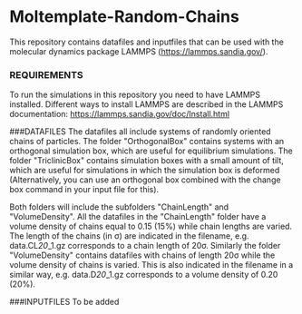# Moltemplate-Random-Chains
This repository contains datafiles and inputfiles that can be used with the molecular dynamics package LAMMPS (https://lammps.sandia.gov/). 

### REQUIREMENTS
To run the simulations in this repository you need to have LAMMPS installed. Different ways to install LAMMPS are described in the LAMMPS documentation: https://lammps.sandia.gov/doc/Install.html

###DATAFILES
The datafiles all include systems of randomly oriented chains of particles. The folder "OrthogonalBox" contains systems with an orthogonal simulation box, which are useful for equilibrium simulations. The folder "TriclinicBox" contains simulation boxes with a small amount of tilt, which are useful for simulations in which the simulation box is deformed (Alternatively, you can use an orthogonal box combined with the change box command in your input file for this).

Both folders will include the subfolders "ChainLength" and "VolumeDensity". All the datafiles in the "ChainLength" folder have a volume density of chains equal to 0.15 (15%) while chain lengths are varied. The length of the chains (in σ) are indicated in the filename, e.g. data.CL*20*_1.gz corresponds to a chain length of 20σ. Similarly the folder "VolumeDensity" contains datafiles with chains of length 20σ while the volume density of chains is varied. This is also indicated in the filename in a similar way, e.g. data.D*20*_1.gz corresponds to a volume density of 0.20 (20%).

###INPUTFILES
To be added


